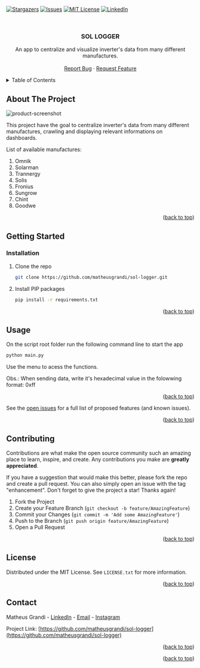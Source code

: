 <div id="top"></div>
<!--
*** Thanks for checking out the Best-README-Template. If you have a suggestion
*** that would make this better, please fork the repo and create a pull request
*** or simply open an issue with the tag "enhancement".
*** Don't forget to give the project a star!
*** Thanks again! Now go create something AMAZING! :D
-->

<!-- PROJECT SHIELDS -->
<!--
*** I'm using markdown "reference style" links for readability.
*** Reference links are enclosed in brackets [ ] instead of parentheses ( ).
*** See the bottom of this document for the declaration of the reference variables
*** for contributors-url, forks-url, etc. This is an optional, concise syntax you may use.
*** https://www.markdownguide.org/basic-syntax/#reference-style-links
-->

[![Stargazers][stars-shield]][stars-url]
[![Issues][issues-shield]][issues-url]
[![MIT License][license-shield]][license-url]
[![LinkedIn][linkedin-shield]][linkedin-url]

<!-- PROJECT LOGO -->
<br />
<div align="center">
 
  <h3 align="center">SOL LOGGER</h3>

  <p align="center">
    An app to centralize and visualize inverter's data from many different manufactures.
    <br />
    <br />
    <a href="https://github.com/matheusgrandi/sol-logger/issues">Report Bug</a>
    ·
    <a href="https://github.com/matheusgrandi/sol-logger/issues">Request Feature</a>
  </p>
</div>

<!-- TABLE OF CONTENTS -->
<details>
  <summary>Table of Contents</summary>
  <ol>
    <li>
      <a href="#about-the-project">About The Project</a>
    </li>
    <li>
      <a href="#getting-started">Getting Started</a>
      <ul>        
        <li><a href="#installation">Installation</a></li>
      </ul>
    </li>
    <li><a href="#usage">Usage</a></li>    
    <li><a href="#contributing">Contributing</a></li>
    <li><a href="#license">License</a></li>
    <li><a href="#contact">Contact</a></li>    
  </ol>
</details>

<!-- ABOUT THE PROJECT -->

## About The Project

![product-screenshot]

This project have the goal to centralize inverter's data from many different manufactures, crawling and displaying relevant informations on dashboards.

List of available manufactures:

<ol>
<li>Omnik</li>
<li>Solarman</li>
<li>Trannergy</li>
<li>Solis</li>
<li>Fronius</li>
<li>Sungrow</li>
<li>Chint</li>
<li>Goodwe</li>
</ol>

<p align="right">(<a href="#top">back to top</a>)</p>

<!-- GETTING STARTED -->

## Getting Started

### Installation

1. Clone the repo
   ```sh
   git clone https://github.com/matheusgrandi/sol-logger.git
   ```
2. Install PIP packages
   ```sh
   pip install -r requirements.txt
   ```

<p align="right">(<a href="#top">back to top</a>)</p>

<!-- USAGE EXAMPLES -->

## Usage

On the script root folder run the following command line to start the app

```sh
python main.py
```

Use the menu to acess the functions.

Obs.: When sending data, write it's hexadecimal value in the folowwing format: 0xff

<p align="right">(<a href="#top">back to top</a>)</p>

See the [open issues](https://github.com/matheusgrandi/sol-logger/issues) for a full list of proposed features (and known issues).

<p align="right">(<a href="#top">back to top</a>)</p>

<!-- CONTRIBUTING -->

## Contributing

Contributions are what make the open source community such an amazing place to learn, inspire, and create. Any contributions you make are **greatly appreciated**.

If you have a suggestion that would make this better, please fork the repo and create a pull request. You can also simply open an issue with the tag "enhancement".
Don't forget to give the project a star! Thanks again!

1. Fork the Project
2. Create your Feature Branch (`git checkout -b feature/AmazingFeature`)
3. Commit your Changes (`git commit -m 'Add some AmazingFeature'`)
4. Push to the Branch (`git push origin feature/AmazingFeature`)
5. Open a Pull Request

<p align="right">(<a href="#top">back to top</a>)</p>

<!-- LICENSE -->

## License

Distributed under the MIT License. See `LICENSE.txt` for more information.

<p align="right">(<a href="#top">back to top</a>)</p>

<!-- CONTACT -->

## Contact

Matheus Grandi - [LinkedIn](https://www.linkedin.com/in/matheus-grandi) - [Email](matheus@matheusgrandi.com) - [Instagram](https://www.instagram.com/grandimatheus/)

Project Link: [https://github.com/matheusgrandi/sol-logger](https://github.com/matheusgrandi/sol-logger)

<p align="right">(<a href="#top">back to top</a>)</p>

<!-- ACKNOWLEDGMENTS -->

<p align="right">(<a href="#top">back to top</a>)</p>

<!-- MARKDOWN LINKS & IMAGES -->
<!-- https://www.markdownguide.org/basic-syntax/#reference-style-links -->

[contributors-shield]: https://img.shields.io/github/contributors/matheusgrandi/sol-logger.svg?style=for-the-badge
[contributors-url]: https://github.com/matheusgrandi/sol-logger/graphs/contributors
[forks-shield]: https://img.shields.io/github/forks/matheusgrandi/sol-logger.svg?style=for-the-badge
[forks-url]: https://github.com/matheusgrandi/sol-logger/network/members
[stars-shield]: https://img.shields.io/github/stars/matheusgrandi/sol-logger.svg?style=for-the-badge
[stars-url]: https://github.com/matheusgrandi/sol-logger/stargazers
[issues-shield]: https://img.shields.io/github/issues/matheusgrandi/sol-logger.svg?style=for-the-badge
[issues-url]: https://github.com/matheusgrandi/sol-logger/issues
[license-shield]: https://img.shields.io/github/license/matheusgrandi/sol-logger.svg?style=for-the-badge
[license-url]: https://github.com/matheusgrandi/sol-logger/LICENSE.txt
[linkedin-shield]: https://img.shields.io/badge/-LinkedIn-black.svg?style=for-the-badge&logo=linkedin&colorB=555
[linkedin-url]: https://www.linkedin.com/company/huxx
[product-screenshot]: images/screenshot.png
